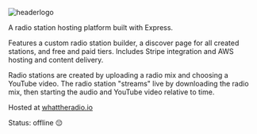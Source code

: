 ![headerlogo](https://github.com/user-attachments/assets/e3457989-663f-45a2-8010-0b6eedd836cd)

A radio station hosting platform built with Express.

Features a custom radio station builder, a discover page for all created stations, and free and paid tiers. Includes Stripe integration and AWS hosting and content delivery.

Radio stations are created by uploading a radio mix and choosing a YouTube video. The radio station "streams" live by downloading the radio mix, then starting the audio and YouTube video relative to time. 

Hosted at [whattheradio.io](https://whattheradio.io)

Status: offline 😔




